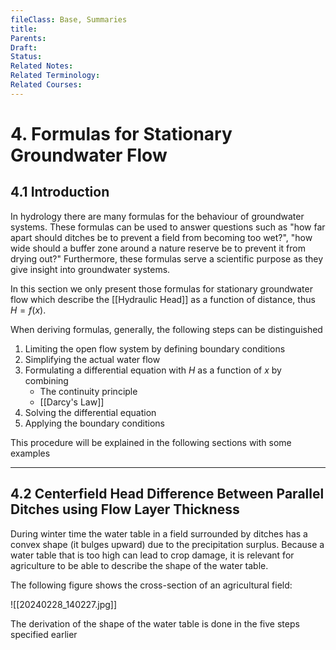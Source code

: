 ```yaml
---
fileClass: Base, Summaries
title: 
Parents: 
Draft: 
Status: 
Related Notes: 
Related Terminology: 
Related Courses: 
---
```

# 4. Formulas for Stationary Groundwater Flow
## 4.1 Introduction
In hydrology there are many formulas for the behaviour of groundwater systems. These formulas can be used to answer questions such as "how far apart should ditches be to prevent a field from becoming too wet?", "how wide should a buffer zone around a nature reserve be to prevent it from drying out?" Furthermore, these formulas serve a scientific purpose as they give insight into groundwater systems.

In this section we only present those formulas for stationary groundwater flow which describe the [[Hydraulic Head]] as a function of distance, thus $H=f(x)$.

When deriving formulas, generally, the following steps can be distinguished
1. Limiting the open flow system by defining boundary conditions
2. Simplifying the actual water flow
3. Formulating a differential equation with $H$ as a function of $x$ by combining
   -  The continuity principle
   -  [[Darcy's Law]]
4. Solving the differential equation
5. Applying the boundary conditions

This procedure will be explained in the following sections with some examples

---
## 4.2 Centerfield Head Difference Between Parallel Ditches using Flow Layer Thickness
During winter time the water table in a field surrounded by ditches has a convex shape (it bulges upward) due to the precipitation surplus. Because a water table that is too high can lead to crop damage, it is relevant for agriculture to be able to describe the shape of the water table. 

The following figure shows the cross-section of an agricultural field:

![[20240228_140227.jpg]]

The derivation of the shape of the water table is done in the five steps specified earlier


